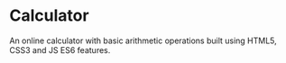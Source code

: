 # Calculator

An online calculator with basic arithmetic operations built using HTML5, CSS3 and JS ES6 features.
